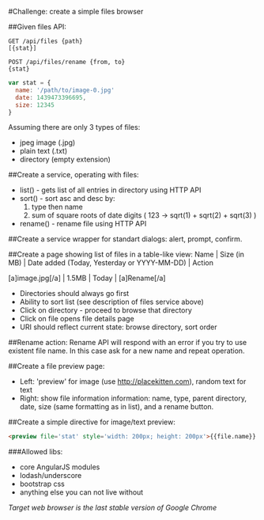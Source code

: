 #Challenge: create a simple files browser

##Given files API:
```
GET /api/files {path}
[{stat}]
 
POST /api/files/rename {from, to}
{stat}
```

```javascript
var stat = {
  name: '/path/to/image-0.jpg' 
  date: 1439473396695, 
  size: 12345
}
```

Assuming there are only 3 types of files:
- jpeg image (.jpg)
- plain text (.txt)
- directory (empty extension)​

##Create a service, operating with files:
- list() - gets list of all entries in directory using HTTP API
- sort() - sort asc and desc by: 
    1) type then name
    2) sum of square roots of date digits ( 123 -> sqrt(1) + sqrt(2) + sqrt(3) )
- rename() - rename file using HTTP API

##Create a service wrapper for standart dialogs: alert, prompt, confirm.

##Create a page showing list of files in a table-like view:
Name | Size (in MB) | Date added (Today, Yesterday or YYYY-MM-DD) | Action

[a]image.jpg[/a] | 1.5MB | Today | [a]Rename[/a]

- Directories should always go first
- Ability to sort list (see description of files service above)
- Click on directory - proceed to browse that directory
- Click on file opens file details page
- URI should reflect current state: browse directory, sort order

##Rename action:
Rename API will respond with an error if you try to use existent file name. In this case ask for a new name and repeat operation.

##Create a file preview page:
- Left: 'preview' for image (use http://placekitten.com), random text for text
- Right: show file information information: name, type, parent directory, date, size (same formatting as in list), and a rename button.

##Create a simple directive for image/text preview:
```html
<preview file='stat' style='width: 200px; height: 200px'>{{file.name}} {{file.size}}</preview>
```

###Allowed libs:
- core AngularJS modules
- lodash/underscore
- bootstrap css
- anything else you can not live without

*Target web browser is the last stable version of Google Chrome*
